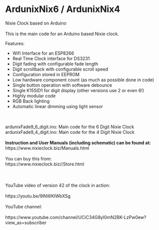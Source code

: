 # ArdunixNix6 / ArdunixNix4
Nixie Clock based on Arduino<br>
<br>
This is the main code for an Arduino based Nixie clock.

Features:
 - Wifi Interface for an ESP8266<br>
 - Real Time Clock interface for DS3231<br>
 - Digit fading with configurable fade length<br>
 - Digit scrollback with configurable scroll speed<br>
 - Configuration stored in EEPROM<br>
 - Low hardware component count (as much as possible done in code)<br>
 - Single button operation with software debounce<br>
 - Single K155ID1 for digit display (other versions use 2 or even 6!)<br>
 - Highly modular code<br>
 - RGB Back lighting<br>
 - Automatic linear dimming using light sensor<br>
<br>
<br>
ardunixFade9_6_digit.ino: Main code for the 6 Digit Nixie Clock<br>
ardunixFade9_4_digit.ino: Main code for the 4 Digit Nixie Clock<br>
<br>
<strong>Instruction and User Manuals (including schematic) can be found at:</strong>
<br>
    https://www.nixieclock.biz/Manuals.html<br>
<br>
You can buy this from:
<br>
    https://www.nixieclock.biz//Store.html<br><br>
<br>
<br>
YouTube video of version 42 of the clock in action:<br>
<br>
	https://youtu.be/9lNWKlWbXSg<br>
<br>
YouTube channel:<br>
<br>
    https://www.youtube.com/channel/UCiC34G8yl0mN2BK-LzPw0ew?view_as=subscriber<br>
<br>

